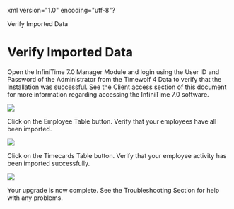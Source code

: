 xml version="1.0" encoding="utf-8"?





Verify Imported Data




# Verify Imported Data

Open the InfiniTime 7.0 Manager Module and login using the User ID and Password of the Administrator from the Timewolf 4 Data to verify that the Installation was successful. See the Client access section of this document for more information regarding accessing the InfiniTime 7.0 software.

![](/img/image212.gif)

Click on the Employee Table button. Verify that your employees have all been imported.

![](/img/image210.gif)

Click on the Timecards Table button. Verify that your employee activity has been imported successfully.

![](/img/image211.gif)

Your upgrade is now complete. See the Troubleshooting Section for help with any problems.